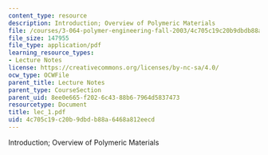 ```yaml
---
content_type: resource
description: Introduction; Overview of Polymeric Materials
file: /courses/3-064-polymer-engineering-fall-2003/4c705c19c20b9dbdb88a6468a812eecd_lec_1.pdf
file_size: 147955
file_type: application/pdf
learning_resource_types:
- Lecture Notes
license: https://creativecommons.org/licenses/by-nc-sa/4.0/
ocw_type: OCWFile
parent_title: Lecture Notes
parent_type: CourseSection
parent_uid: 8ee0e665-f202-6c43-88b6-7964d5837473
resourcetype: Document
title: lec_1.pdf
uid: 4c705c19-c20b-9dbd-b88a-6468a812eecd
---
```

Introduction; Overview of Polymeric Materials